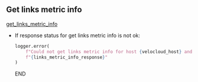 ## Get links metric info

[get_links_metric_info](../../clients/velocloud_client/get_links_metric_info.md)

* If response status for get links metric info is not ok:
  ```python
  logger.error(
      f"Could not get links metric info for host {velocloud_host} and interval {interval}. Response: "
      f"{links_metric_info_response}"
  )
  ```
  END